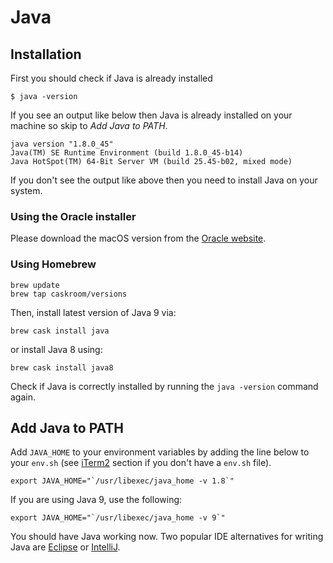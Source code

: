 # Java

## Installation

First you should check if Java is already installed

    $ java -version

If you see an output like below then Java is already installed on your machine so skip to _Add Java to PATH_.

    java version "1.8.0_45"
    Java(TM) SE Runtime Environment (build 1.8.0_45-b14)
    Java HotSpot(TM) 64-Bit Server VM (build 25.45-b02, mixed mode)

If you don't see the output like above then you need to install Java on your system.

### Using the Oracle installer

Please download the macOS version from the [Oracle website](http://www.oracle.com/technetwork/java/javase/downloads/jdk8-downloads-2133151.html).

### Using Homebrew

    brew update
    brew tap caskroom/versions

Then, install latest version of Java 9 via:

    brew cask install java

or install Java 8 using:

    brew cask install java8

Check if Java is correctly installed by running the `java -version` command again.

## Add Java to PATH

Add `JAVA_HOME` to your environment variables by adding the line below to your `env.sh` (see [iTerm2](/mac-setup/iTerm/README.html) section if you don't have a `env.sh` file).

    export JAVA_HOME="`/usr/libexec/java_home -v 1.8`"

If you are using Java 9, use the following:

    export JAVA_HOME="`/usr/libexec/java_home -v 9`"

You should have Java working now. Two popular IDE alternatives for writing Java are [Eclipse](https://www.eclipse.org/downloads/) or [IntelliJ](https://www.jetbrains.com/idea/download/).
